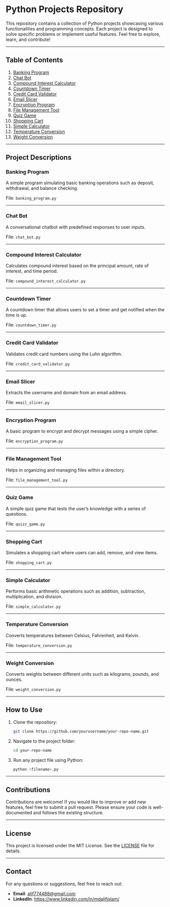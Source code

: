 # Python Projects Repository

This repository contains a collection of Python projects showcasing various functionalities and programming concepts. Each project is designed to solve specific problems or implement useful features. Feel free to explore, learn, and contribute!

---

## Table of Contents
1. [Banking Program](#banking-program)
2. [Chat Bot](#chat-bot)
3. [Compound Interest Calculator](#compound-interest-calculator)
4. [Countdown Timer](#countdown-timer)
5. [Credit Card Validator](#credit-card-validator)
6. [Email Slicer](#email-slicer)
7. [Encryption Program](#encryption-program)
8. [File Management Tool](#file-management-tool)
9. [Quiz Game](#quiz-game)
10. [Shopping Cart](#shopping-cart)
11. [Simple Calculator](#simple-calculator)
12. [Temperature Conversion](#temperature-conversion)
13. [Weight Conversion](#weight-conversion)

---

## Project Descriptions

### Banking Program
A simple program simulating basic banking operations such as deposit, withdrawal, and balance checking.

File: `banking_program.py`

---

### Chat Bot
A conversational chatbot with predefined responses to user inputs.

File: `chat_bot.py`

---

### Compound Interest Calculator
Calculates compound interest based on the principal amount, rate of interest, and time period.

File: `compound_interest_calculator.py`

---

### Countdown Timer
A countdown timer that allows users to set a timer and get notified when the time is up.

File: `countdown_timer.py`

---

### Credit Card Validator
Validates credit card numbers using the Luhn algorithm.

File: `credit_card_validator.py`

---

### Email Slicer
Extracts the username and domain from an email address.

File: `email_slicer.py`

---

### Encryption Program
A basic program to encrypt and decrypt messages using a simple cipher.

File: `encryption_program.py`

---

### File Management Tool
Helps in organizing and managing files within a directory.

File: `file_management_tool.py`

---

### Quiz Game
A simple quiz game that tests the user’s knowledge with a series of questions.

File: `quizz_game.py`

---

### Shopping Cart
Simulates a shopping cart where users can add, remove, and view items.

File: `shopping_cart.py`

---

### Simple Calculator
Performs basic arithmetic operations such as addition, subtraction, multiplication, and division.

File: `simple_calculator.py`

---

### Temperature Conversion
Converts temperatures between Celsius, Fahrenheit, and Kelvin.

File: `temperature_conversion.py`

---

### Weight Conversion
Converts weights between different units such as kilograms, pounds, and ounces.

File: `weight_conversion.py`

---

## How to Use
1. Clone the repository:
   ```bash
   git clone https://github.com/yourusername/your-repo-name.git
   ```
2. Navigate to the project folder:
   ```bash
   cd your-repo-name
   ```
3. Run any project file using Python:
   ```bash
   python <filename>.py
   ```

---

## Contributions
Contributions are welcome! If you would like to improve or add new features, feel free to submit a pull request. Please ensure your code is well-documented and follows the existing structure.

---

## License
This project is licensed under the MIT License. See the [LICENSE](LICENSE) file for details.

---

## Contact
For any questions or suggestions, feel free to reach out:
- **Email**: alif774488@gmail.com
- **LinkedIn**: https://www.linkedin.com/in/mdalifislam/
